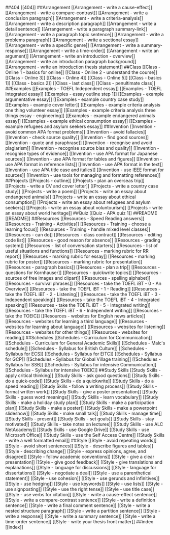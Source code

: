 ##404
[[404]]
##Arrangement
[[Arrangement - write a cause-effect]]
[[Arrangement - write a compare-contrast]]
[[Arrangement - write a conclusion paragraph]]
[[Arrangement - write a criteria-analysis]]
[[Arrangement - write a description paragraph]]
[[Arrangement - write a detail sentence]]
[[Arrangement - write a paragraph summary-link]]
[[Arrangement - write a paragraph topic sentence]]
[[Arrangement - write a problems paragraph]]
[[Arrangement - write a sectional essay]]
[[Arrangement - write a specific genre]]
[[Arrangement - write a summary-response]]
[[Arrangement - write a time-order]]
[[Arrangement - write an argument]]
[[Arrangement - write an introduction - overview]]
[[Arrangement - write an introduction paragraph background]]
[[Arrangement - write an introduction thesis statement]]
##Class
[[Class - Online 1 - basics for online]]
[[Class - Online 2 - understand the course]]
[[Class - Online 3]]
[[Class - Online 4]]
[[Class - Online 5]]
[[Class - basics 1]]
[[Class - basics 2]]
[[Class - last class]]
[[Class - penultimate class]]
##Examples
[[Examples - TOEFL Independent essay]]
[[Examples - TOEFL Integrated essay]]
[[Examples - essay outline step 1]]
[[Examples - example argumentative essay]]
[[Examples - example country case study]]
[[Examples - example cover letter]]
[[Examples - example criteria analysis one thing volunteer essay]]
[[Examples - example criteria analysis three things essay - engineering]]
[[Examples - example endangered animals essay]]
[[Examples - example ethical consumption essay]]
[[Examples - example refugees and asylum seekers essay]]
##Invention
[[Invention - avoid common APA format problems]]
[[Invention - avoid fallacies]]
[[Invention - check source quality]]
[[Invention - find good sources]]
[[Invention - quote and paraphrase]]
[[Invention - recognise and avoid plagiarism]]
[[Invention - recognise source bias and quality]]
[[Invention - recognise types of evidence]]
[[Invention - use APA format for Japanese sources]]
[[Invention - use APA format for tables and figures]]
[[Invention - use APA format in reference lists]]
[[Invention - use APA format in the text]]
[[Invention - use APA title case and italics]]
[[Invention - use IEEE format for sources]]
[[Invention - use tools for managing and formatting references]]
##Projects
[[Projects - outline]]
[[Projects - plan an overseas trip]]
[[Projects - write a CV and cover letter]]
[[Projects - write a country case study]]
[[Projects - write a poem]]
[[Projects - write an essay about endangered animals]]
[[Projects - write an essay about ethical consumption]]
[[Projects - write an essay about refugees and asylum seekers]]
[[Projects - write an essay about voluntourism]]
[[Projects - write an essay about world heritage]]
##Quiz
[[Quiz - APA quiz 1]]
##README
[[README]]
##Resources
[[Resources - Speed Reading answers]]
[[Resources - Training - Activities]]
[[Resources - Training - choose a learning focus]]
[[Resources - Training - handle mixed level classes]]
[[Resources - can do]]
[[Resources - class contract]]
[[Resources - editing code list]]
[[Resources - good reason for absence]]
[[Resources - grading system]]
[[Resources - list of conversation starters]]
[[Resources - list of useful situations and functions]]
[[Resources - marking rubric for RR report]]
[[Resources - marking rubric for essay]]
[[Resources - marking rubric for poster]]
[[Resources - marking rubric for presentation]]
[[Resources - paragraph basics]]
[[Resources - plan a trip]]
[[Resources - questions for Kornhauser]]
[[Resources - quickwrite topics]]
[[Resources - sources of free images and clipart]]
[[Resources - spelling alphabet]]
[[Resources - survival phrases]]
[[Resources - take the TOEFL iBT - 0 - An Overview]]
[[Resources - take the TOEFL iBT - 1 - Reading]]
[[Resources - take the TOEFL iBT - 2 - Listening]]
[[Resources - take the TOEFL iBT - 3 - Independent speaking]]
[[Resources - take the TOEFL iBT - 4 - Integrated speaking]]
[[Resources - take the TOEFL iBT - 5 - Integrated writing]]
[[Resources - take the TOEFL iBT - 6 - Independent writing]]
[[Resources - take the TOEIC]]
[[Resources - websites for English news articles]]
[[Resources - websites for learning a third language]]
[[Resources - websites for learning about language]]
[[Resources - websites for listening]]
[[Resources - websites for other things]]
[[Resources - websites for reading]]
##Schedules
[[Schedules - Curriculum for Communication]]
[[Schedules - Curriculum for General Academic Skills]]
[[Schedules - Malc's schedule]]
[[Schedules - Syllabus for British Culture]]
[[Schedules - Syllabus for ECS]]
[[Schedules - Syllabus for EITC]]
[[Schedules - Syllabus for GCP]]
[[Schedules - Syllabus for Global Village training]]
[[Schedules - Syllabus for SSB]]
[[Schedules - Syllabus for intensive Communication]]
[[Schedules - Syllabus for intensive TOEIC]]
##Study Skills
[[Study Skills - apply critical thinking]]
[[Study Skills - ask good questions]]
[[Study Skills - do a quick-code]]
[[Study Skills - do a quickwrite]]
[[Study Skills - do a speed reading]]
[[Study Skills - follow a writing process]]
[[Study Skills - format written work]]
[[Study Skills - give a poster presentation]]
[[Study Skills - guess word meanings]]
[[Study Skills - learn vocabulary]]
[[Study Skills - make a holiday study plan]]
[[Study Skills - make a participation plan]]
[[Study Skills - make a poster]]
[[Study Skills - make a powerpoint slideshow]]
[[Study Skills - make small talk]]
[[Study Skills - manage time]]
[[Study Skills - present]]
[[Study Skills - set goals]]
[[Study Skills - stay motivated]]
[[Study Skills - take notes on lectures]]
[[Study Skills - use ALC NetAcademy]]
[[Study Skills - use Google Drive]]
[[Study Skills - use Microsoft Office]]
[[Study Skills - use the Self Access Centre]]
[[Study Skills - write a well formatted email]]
##Style
[[Style - avoid repeating words]]
[[Style - avoid short sentences]]
[[Style - describe figures and tables]]
[[Style - describing change]]
[[Style - express opinions, agree, and disagree]]
[[Style - follow academic conventions]]
[[Style - give a clear presentation]]
[[Style - give good feedback]]
[[Style - give translations and explanations]]
[[Style - language for discussions]]
[[Style - language for dissertations]]
[[Style - negotiate a deal]]
[[Style - use a parenthetical statement]]
[[Style - use cohesion]]
[[Style - use gerunds and infinitives]]
[[Style - use hedging]]
[[Style - use keywords]]
[[Style - use lists]]
[[Style - use signposting]]
[[Style - use the right tense]]
[[Style - use title case]]
[[Style - use verbs for citation]]
[[Style - write a cause-effect sentence]]
[[Style - write a compare-contrast sentence]]
[[Style - write a definition sentence]]
[[Style - write a final comment sentence]]
[[Style - write a nested structure paragraph]]
[[Style - write a partition sentence]]
[[Style - write a response]]
[[Style - write a summary sentence]]
[[Style - write a time-order sentence]]
[[Style - write your thesis front matter]]
##index
[[index]]
